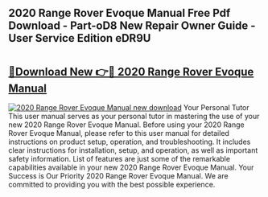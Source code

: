 ## 2020 Range Rover Evoque Manual Free Pdf Download - Part-oD8 New Repair Owner Guide - User Service Edition eDR9U

# <h2><a href="http://bc2675.oget.top/?id=2020+Range+Rover+Evoque+Manual">🔗Download New 👉🔴 2020 Range Rover Evoque Manual</a></h2>

[![2020 Range Rover Evoque Manual new download](https://i.imgur.com/5g1atiW.png)](http://bc2675.oget.top/?id=2020+Range+Rover+Evoque+Manual)
Your Personal Tutor This user manual serves as your personal tutor in mastering the use of your new 2020 Range Rover Evoque Manual. Before using your 2020 Range Rover Evoque Manual, please refer to this user manual for detailed instructions on product setup, operation, and troubleshooting. It includes clear instructions for installation, setup, and operation, as well as important safety information. List of features are just some of the remarkable capabilities available in your new 2020 Range Rover Evoque Manual. Your Success is Our Priority 2020 Range Rover Evoque Manual. We are committed to providing you with the best possible experience.
